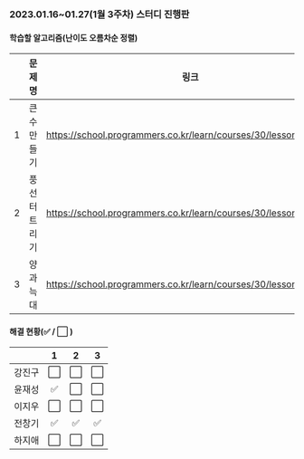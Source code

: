 ### 2023.01.16~01.27(1월 3주차) 스터디 진행판

#### 학습할 알고리즘(난이도 오름차순 정렬)

|      |      문제명      |                             링크                             | 난이도 |
| :--: | :--------------: | :----------------------------------------------------------: | :----: |
|  1  | 큰 수 만들기  | https://school.programmers.co.kr/learn/courses/30/lessons/42883 |  LV 2  |
|  2   | 풍선 터트리기 | https://school.programmers.co.kr/learn/courses/30/lessons/68646 |  LV 3  |
|  3   |   양과 늑대   | https://school.programmers.co.kr/learn/courses/30/lessons/92343 |  LV 3  |

#### 해결 현황(:white_check_mark: / :white_large_square:  )

|        |          1           |          2           |          3           |
| :----: | :------------------: | :------------------: | :------------------: |
| 강진구 | :white_large_square: | :white_large_square: | :white_large_square: |
| 윤재성 | :white_check_mark: | :white_large_square: | :white_large_square: |
| 이지우 | :white_large_square: | :white_large_square: | :white_large_square: |
| 전창기 | :white_check_mark: |  :white_check_mark:  |  :white_check_mark:  |
| 하지애 |  :white_large_square:  | :white_large_square: |:white_large_square:|
